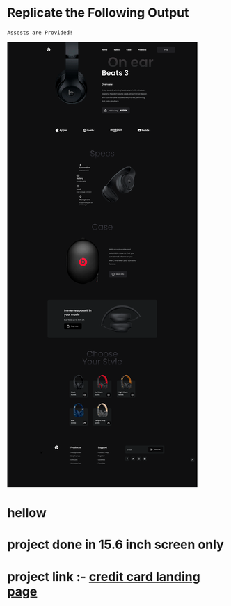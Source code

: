 # Replicate the Following Output

`Assests are Provided!`

![Project 5](./Main%20Landing%20page.png)

# hellow 
    
# project done in 15.6 inch screen only 
# project link :- [credit card landing page](https://tonybeatslandingpage.netlify.app/)